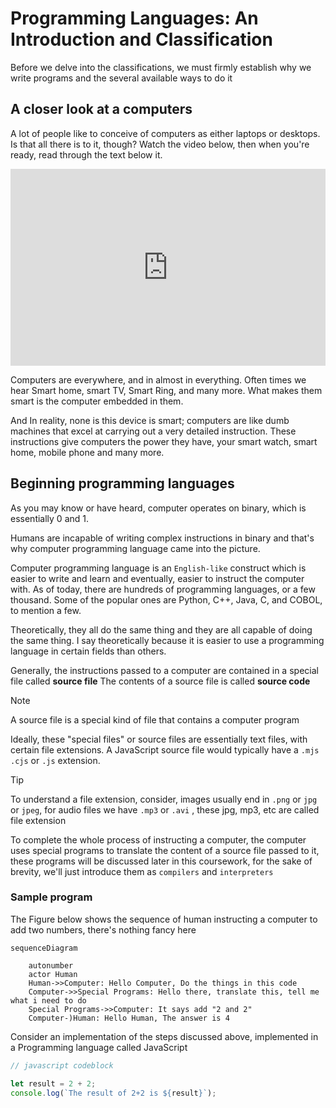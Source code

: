 # Programming Languages: An Introduction and Classification

Before we delve into the classifications, we must firmly establish why we write
programs and the several available ways to do it

## A closer look at a computers

A lot of people like to conceive of computers as either laptops or desktops. Is
that all there is to it, though? Watch the video below, then when you're ready, read through the text below it. 

<iframe width="100%" height="315" src="https://www.youtube.com/embed/rRSD128KWIM?si=q3jzMjQYlHnioC2R" title="YouTube video player" frameborder="0" allow="accelerometer; autoplay; clipboard-write; encrypted-media; gyroscope; picture-in-picture; web-share" referrerpolicy="strict-origin-when-cross-origin" allowfullscreen></iframe>

Computers are everywhere, and in almost in everything. 
Often times we hear Smart home, smart TV, Smart Ring, and many more. What makes them smart is the computer embedded in them.


And In reality, none is this device is smart; computers are like dumb machines
that excel at carrying out a very detailed instruction. These instructions give
computers the power they have, your smart watch, smart home, mobile phone and
many more.

## Beginning programming languages

As you may know or have heard, computer operates on binary, which is essentially
0 and 1.

Humans are incapable of writing complex instructions in binary and that's why
computer programming language came into the picture.

Computer programming language is an `English-like` construct which is easier to
write and learn and eventually, easier to instruct the computer with. As of
today, there are hundreds of programming languages, or a few thousand. Some of
the popular ones are Python, C++, Java, C, and COBOL, to mention a few.

Theoretically, they all do the same thing and they are all capable of doing the
same thing. I say theoretically because it is easier to use a programming
language in certain fields than others.

Generally, the instructions passed to a computer are contained in a special file
called **source file** The contents of a source file is called **source code**

> [!NOTE] 
> A source file is a special kind of file that contains a computer program


Ideally, these "special files" or source files are essentially text files, with certain file extensions. A JavaScript source file would typically have a `.mjs` `.cjs` or `.js` extension. 

> [!TIP] 
> To understand a file extension, consider, images usually end in `.png` or `jpg` or `jpeg`, for audio files we have `.mp3` or `.avi` , these jpg, mp3, etc are called file extension 


To complete the whole process of instructing a computer, the computer uses
special programs to translate the content of a source file passed to it, these
programs will be discussed later in this coursework, for the sake of brevity, we'll just introduce them as `compilers` and `interpreters` 

### Sample program 

The Figure below shows the sequence of human instructing a computer to add two numbers, there's nothing fancy here 

```mermaid
sequenceDiagram

    autonumber
    actor Human
    Human->>Computer: Hello Computer, Do the things in this code
    Computer->>Special Programs: Hello there, translate this, tell me what i need to do
    Special Programs->>Computer: It says add "2 and 2"
    Computer-)Human: Hello Human, The answer is 4
```


Consider an implementation of the steps discussed above, implemented in a
Programming language called JavaScript

```javascript
// javascript codeblock

let result = 2 + 2;
console.log(`The result of 2+2 is ${result}`);
```

